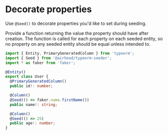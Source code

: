 # Decorate properties

Use `@Seed()` to decorate properties you'd like to set during seeding.

Provide a function returning the value the property should have after creation. The function is called for each property
on each seeded entity, so no property on any seeded entity should be equal unless intended to.

```typescript
import { Entity, PrimaryGeneratedColumn } from 'typeorm';
import { Seed } from '@airhead/typeorm-seeder';
import * as faker from 'faker';

@Entity()
export class User {
  @PrimaryGeneratedColumn()
  public id!: number;

  @Column()
  @Seed(() => faker.name.firstName())
  public name!: string;

  @Column()
  @Seed(() => 25)
  public age!: number;
}
```
